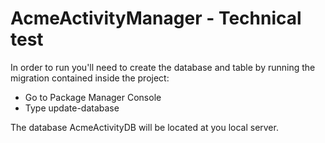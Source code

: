 # AcmeActivityManager - Technical test

In order to run you'll need to create the database and table by running the migration contained inside the project:
- Go to Package Manager Console
- Type update-database

The database AcmeActivityDB will be located at you local server.
